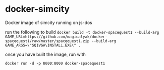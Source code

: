 # docker-simcity

Docker image of simcity running on js-dos

run the following to build
`docker build -t docker-spacequest1 --build-arg GAME_URL=https://github.com/magicalyak/docker-spacequest1/raw/master/spacequest1.zip --build-arg GAME_ARGS=\"SQ1VGA\INSTALL.EXE\" .`

once you have built the image, run with 

`docker run -d -p 8000:8000 docker-spacequest1`
